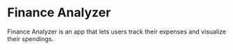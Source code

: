 # Finance Analyzer

Finance Analyzer is an app that lets users track their expenses and visualize their spendings.